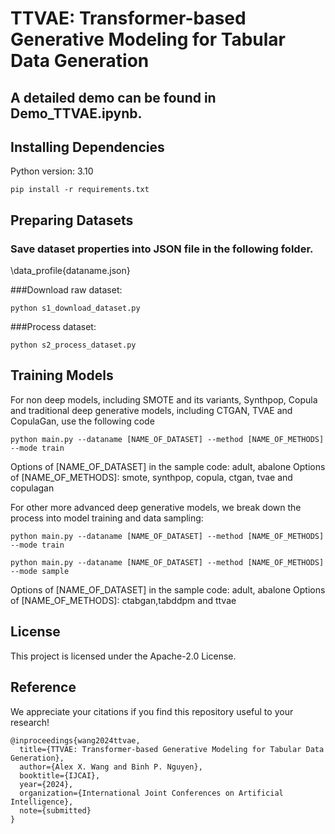 # TTVAE: Transformer-based Generative Modeling for Tabular Data Generation

## A detailed demo can be found in Demo_TTVAE.ipynb.

## Installing Dependencies

Python version: 3.10

```
pip install -r requirements.txt
```



## Preparing Datasets

### Save dataset properties into JSON file in the following folder.
\data_profile\{dataname.json}

###Download raw dataset:

```
python s1_download_dataset.py
```

###Process dataset:

```
python s2_process_dataset.py
```

## Training Models

For non deep models, including SMOTE and its variants, Synthpop, Copula and traditional deep generative models, including CTGAN, TVAE and CopulaGan, use the following code

```
python main.py --dataname [NAME_OF_DATASET] --method [NAME_OF_METHODS] --mode train
```

Options of [NAME_OF_DATASET] in the sample code: adult, abalone
Options of [NAME_OF_METHODS]: smote, synthpop, copula, ctgan, tvae and copulagan

For other more advanced deep generative models, we break down the process into model training and data sampling:


```
python main.py --dataname [NAME_OF_DATASET] --method [NAME_OF_METHODS] --mode train
```

```
python main.py --dataname [NAME_OF_DATASET] --method [NAME_OF_METHODS] --mode sample
```
Options of [NAME_OF_DATASET] in the sample code: adult, abalone
Options of [NAME_OF_METHODS]: ctabgan,tabddpm and ttvae


## License

This project is licensed under the Apache-2.0 License.


## Reference
We appreciate your citations if you find this repository useful to your research!
```
@inproceedings{wang2024ttvae,
  title={TTVAE: Transformer-based Generative Modeling for Tabular Data Generation},
  author={Alex X. Wang and Binh P. Nguyen},
  booktitle={IJCAI},
  year={2024},
  organization={International Joint Conferences on Artificial Intelligence},
  note={submitted}
}
```
